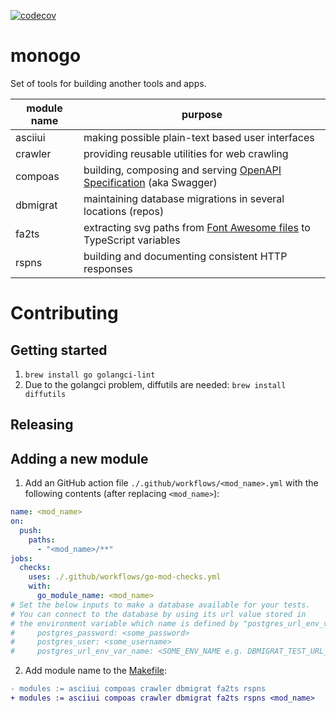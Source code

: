 [![codecov](https://codecov.io/gh/graaphscom/monogo/branch/main/graph/badge.svg)](https://codecov.io/gh/graaphscom/monogo)

# monogo

Set of tools for building another tools and apps.

| module name | purpose                                                                                                             |
|-------------|---------------------------------------------------------------------------------------------------------------------|
| asciiui     | making possible plain-text based user interfaces                                                                    |
| crawler     | providing reusable utilities for web crawling                                                                       |
| compoas     | building, composing and serving [OpenAPI Specification](https://github.com/OAI/OpenAPI-Specification) (aka Swagger) |
| dbmigrat    | maintaining database migrations in several locations (repos)                                                        |
| fa2ts       | extracting svg paths from [Font Awesome files](https://fontawesome.com/download) to TypeScript variables            |
| rspns       | building and documenting consistent HTTP responses                                                                  |

# Contributing

## Getting started

1. `brew install go golangci-lint`
2. Due to the golangci problem, diffutils are needed: `brew install diffutils`

## Releasing

## Adding a new module

1. Add an GitHub action file `./.github/workflows/<mod_name>.yml` with the following contents
   (after replacing `<mod_name>`):

```yaml
name: <mod_name>
on:
  push:
    paths:
      - "<mod_name>/**"
jobs:
  checks:
    uses: ./.github/workflows/go-mod-checks.yml
    with:
      go_module_name: <mod_name>
# Set the below inputs to make a database available for your tests.
# You can connect to the database by using its url value stored in
# the environment variable which name is defined by "postgres_url_env_var_name" input.
#     postgres_password: <some_password>
#     postgres_user: <some_username>
#     postgres_url_env_var_name: <SOME_ENV_NAME e.g. DBMIGRAT_TEST_URL_DB>
```

2. Add module name to the [Makefile](./Makefile):
```diff
- modules := asciiui compoas crawler dbmigrat fa2ts rspns
+ modules := asciiui compoas crawler dbmigrat fa2ts rspns <mod_name>
```